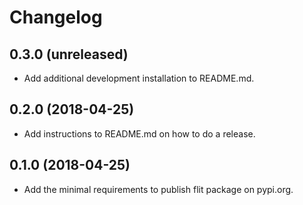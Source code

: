Changelog
=========


0.3.0 (unreleased)
------------------

- Add additional development installation to README.md.


0.2.0 (2018-04-25)
------------------

- Add instructions to README.md on how to do a release.


0.1.0 (2018-04-25)
------------------

- Add the minimal requirements to publish flit package on pypi.org.
